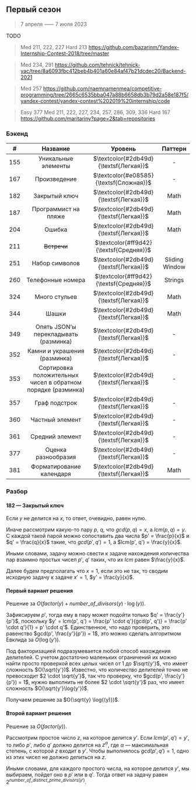 ## Первый сезон
> 7 апреля ⸺ 7 июля 2023

TODO
> Med 211, 222, 227
> Hard 213
> https://github.com/bazarinm/Yandex-Internship-Contest-2018/tree/master

> Med 234, 291
> https://github.com/tehnick/tehnick-yac/tree/8a6093fbc412beb4b401a60e84af47b21dcdec20/Backend-2021

> Med 257
> https://github.com/naemnamenmea/competitive-programming/tree/2665c6535bba047a88b6658db3b79d2a58e187f5/yandex-contest/yandex-contest%202019%20internship/code

> Easy 377
> Med 211, 222, 227, 234, 257, 286, 309, 336
> Hard 167
> https://github.com/maritariny?page=2&tab=repositories

### Бэкенд
|  #  |                           Название                           |                 Уровень                 |    Паттерн     |
|:---:|:------------------------------------------------------------:|:---------------------------------------:|:--------------:|
| 155 |                     Уникальные элементы                      | $\textcolor{#2db49d}{\textsf{Легкая}}$  |       -        |
| 167 |                         Произведение                         | $\textcolor{#e08585}{\textsf{Сложная}}$ |       -        |
| 182 |                        Закрытый ключ                         | $\textcolor{#2db49d}{\textsf{Легкая}}$  |      Math      |
| 187 |                     Программист на пляже                     | $\textcolor{#2db49d}{\textsf{Легкая}}$  |      Math      |
| 204 |                            Ошибка                            | $\textcolor{#2db49d}{\textsf{Легкая}}$  |      Math      |
| 211 |                         ~~Встречи~~                          | $\textcolor{#ff9d42}{\textsf{Средняя}}$ |                |
| 251 |                        Набор символов                        | $\textcolor{#2db49d}{\textsf{Легкая}}$  | Sliding Window |
| 260 |                      Телефонные номера                       | $\textcolor{#ff9d42}{\textsf{Средняя}}$|    Strings     |
| 324 |                        Много стульев                         | $\textcolor{#2db49d}{\textsf{Легкая}}$  |      Math      |
| 344 |                            Шашки                             | $\textcolor{#2db49d}{\textsf{Легкая}}$  |      Math      |
| 349 |            Опять JSON’ы перекладывать (разминка)             | $\textcolor{#2db49d}{\textsf{Легкая}}$  |       -        |
| 352 |                 Камни и украшения (разминка)                 | $\textcolor{#2db49d}{\textsf{Легкая}}$  |       -        |
| 353 | Сортировка положительных чисел в обратном порядке (разминка) | $\textcolor{#2db49d}{\textsf{Легкая}}$  |       -        |
| 357 |                        Граф подстрок                         | $\textcolor{#2db49d}{\textsf{Легкая}}$  |       -        |
| 360 |                       Частный элемент                        | $\textcolor{#2db49d}{\textsf{Легкая}}$  |       -        |
| 361 |                       Средний элемент                        | $\textcolor{#2db49d}{\textsf{Легкая}}$  |       -        |
| 377 |                     Оценка разнообразия                      | $\textcolor{#2db49d}{\textsf{Легкая}}$  |       -        |
| 381 |                   Форматирование календаря                   | $\textcolor{#2db49d}{\textsf{Легкая}}$  |      Math      |


### Разбор
#### 182 — Закрытый ключ
Если $y$ не делится на $x$, то ответ, очевидно, равен нулю.


Иначе рассмотрим какую-то пару $p$, $q$, что $gcd(p, q) = x$, а $lcm(p, q) = y$. С каждой такой парой можно сопоставить два числа $p' = \frac{p}{x}$ и $q' = \frac{q}{x}$ такие, что $gcd(p', q') = 1$, а $lcm(p', q') = \frac{y}{x}$.


Иными словами, задачу можно свести к задаче нахождения количества пар взаимно простых чисел $p'$, $q'$ таких, что их $lcm$ равен $\frac{y}{x}$.


Далее будем предполагать что $x = 1$, если это не так, то сводим исходную задачу к задаче $x' = 1$, $y' = \frac{y}{x}$.


#### Первый вариант решения

Решение за $O(factor(y) + number\_of\_divisors(y) \cdot \log{(y}))$.


Зафиксируем $p'$, тогда ему в пару может подойти только $q' = \frac{y'}{p'}$, поскольку $y' = lcm(p', q') = \frac{p' \cdot q'}{gcd(p', q')} = \frac{p' \cdot q'}{1} = p' \cdot q'$. Единственное, что надо проверить, это равенство $gcd(p', \frac{y'}{p'}) = 1$, это можно сделать алгоритмом Евклида за $O(\log{(y')})$.


Под факторизацией подразумевается любой способ нахождения делителей. С учетом достаточно маленьких ограничений их можно найти просто проверкой всех целых чисел от $1$ до $\sqrt{y'}$, что имеет сложность $O(\sqrt{y'})$. Известно, что количество делителей точно не превосходит $2 \cdot \sqrt{y'}$, так что проверку, что $gcd(p', \frac{y'}{p'}) = 1$, нужно выполнить не более $2 \cdot \sqrt{y'}$ раз, что имеет сложность $O(\sqrt{y'}\log{y'})$.


Получаем решение за $O(\sqrt{y} \log{(y)})$.

#### Второй вариант решения

Решение за $O(factor(y))$.


Рассмотрим простое число $z$, на которое делится $y'$. Если $lcm(p', q') = y'$, то либо $p'$, либо $q'$ должно делится на $z^{\alpha}$, где $\alpha$ — максимальная степень, с которой $z$ входит в $y'$. Чтобы выполнялось $gcd(p', q') = 1$, одно из этих чисел не должно делиться на $z$.


Иными словами, для каждого простого числа, на которое делится $y'$, мы выбираем, пойдет оно в $p'$ или в $q'$. Тогда ответ на задачу равен $2^{number\_of\_distinct\_prime\_divisors(y')}$.